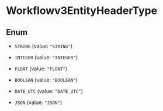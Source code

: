 

# Workflowv3EntityHeaderType

## Enum


* `STRING` (value: `"STRING"`)

* `INTEGER` (value: `"INTEGER"`)

* `FLOAT` (value: `"FLOAT"`)

* `BOOLEAN` (value: `"BOOLEAN"`)

* `DATE_UTC` (value: `"DATE_UTC"`)

* `JSON` (value: `"JSON"`)



